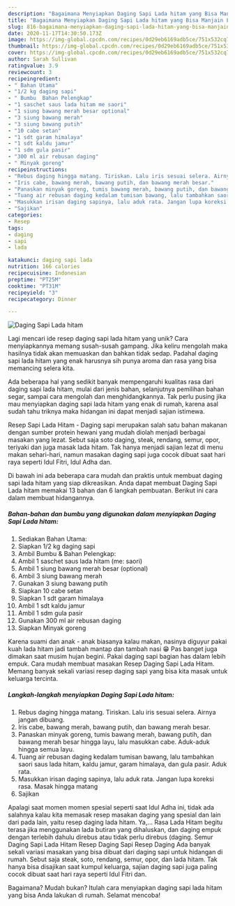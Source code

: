 ```yaml
---
description: "Bagaimana Menyiapkan Daging Sapi Lada hitam yang Bisa Manjain Lidah"
title: "Bagaimana Menyiapkan Daging Sapi Lada hitam yang Bisa Manjain Lidah"
slug: 816-bagaimana-menyiapkan-daging-sapi-lada-hitam-yang-bisa-manjain-lidah
date: 2020-11-17T14:30:50.173Z
image: https://img-global.cpcdn.com/recipes/0d29eb6169adb5ce/751x532cq70/daging-sapi-lada-hitam-foto-resep-utama.jpg
thumbnail: https://img-global.cpcdn.com/recipes/0d29eb6169adb5ce/751x532cq70/daging-sapi-lada-hitam-foto-resep-utama.jpg
cover: https://img-global.cpcdn.com/recipes/0d29eb6169adb5ce/751x532cq70/daging-sapi-lada-hitam-foto-resep-utama.jpg
author: Sarah Sullivan
ratingvalue: 3.9
reviewcount: 3
recipeingredient:
- " Bahan Utama"
- "1/2 kg daging sapi"
- " Bumbu  Bahan Pelengkap"
- "1 saschet saus lada hitam me saori"
- "1 siung bawang merah besar optional"
- "3 siung bawang merah"
- "3 siung bawang putih"
- "10 cabe setan"
- "1 sdt garam himalaya"
- "1 sdt kaldu jamur"
- "1 sdm gula pasir"
- "300 ml air rebusan daging"
- " Minyak goreng"
recipeinstructions:
- "Rebus daging hingga matang. Tiriskan. Lalu iris sesuai selera. Airnya jangan dibuang."
- "Iris cabe, bawang merah, bawang putih, dan bawang merah besar."
- "Panaskan minyak goreng, tumis bawang merah, bawang putih, dan bawang merah besar hingga layu, lalu masukkan cabe. Aduk-aduk hingga semua layu."
- "Tuang air rebusan daging kedalam tumisan bawang, lalu tambahkan saori saus lada hitam, kaldu jamur, garam himalaya, dan gula pasir. Aduk rata."
- "Masukkan irisan daging sapinya, lalu aduk rata. Jangan lupa koreksi rasa. Masak hingga matang"
- "Sajikan"
categories:
- Resep
tags:
- daging
- sapi
- lada

katakunci: daging sapi lada 
nutrition: 166 calories
recipecuisine: Indonesian
preptime: "PT25M"
cooktime: "PT31M"
recipeyield: "3"
recipecategory: Dinner

---
```



![Daging Sapi Lada hitam](https://img-global.cpcdn.com/recipes/0d29eb6169adb5ce/751x532cq70/daging-sapi-lada-hitam-foto-resep-utama.jpg)

Lagi mencari ide resep daging sapi lada hitam yang unik? Cara menyiapkannya memang susah-susah gampang. Jika keliru mengolah maka hasilnya tidak akan memuaskan dan bahkan tidak sedap. Padahal daging sapi lada hitam yang enak harusnya sih punya aroma dan rasa yang bisa memancing selera kita.

Ada beberapa hal yang sedikit banyak mempengaruhi kualitas rasa dari daging sapi lada hitam, mulai dari jenis bahan, selanjutnya pemilihan bahan segar, sampai cara mengolah dan menghidangkannya. Tak perlu pusing jika mau menyiapkan daging sapi lada hitam yang enak di rumah, karena asal sudah tahu triknya maka hidangan ini dapat menjadi sajian istimewa.

Resep Sapi Lada Hitam - Daging sapi merupakan salah satu bahan makanan dengan sumber protein hewani yang mudah diolah menjadi berbagai masakan yang lezat. Sebut saja soto daging, steak, rendang, semur, opor, teriyaki dan juga masak lada hitam. Tak hanya menjadi sajian lezat di menu makan sehari-hari, namun masakan daging sapi juga cocok dibuat saat hari raya seperti Idul Fitri, Idul Adha dan.


Di bawah ini ada beberapa cara mudah dan praktis untuk membuat daging sapi lada hitam yang siap dikreasikan. Anda dapat membuat Daging Sapi Lada hitam memakai 13 bahan dan 6 langkah pembuatan. Berikut ini cara dalam membuat hidangannya.

<!--inarticleads1-->

##### Bahan-bahan dan bumbu yang digunakan dalam menyiapkan Daging Sapi Lada hitam:

1. Sediakan  Bahan Utama:
1. Siapkan 1/2 kg daging sapi
1. Ambil  Bumbu &amp; Bahan Pelengkap:
1. Ambil 1 saschet saus lada hitam (me: saori)
1. Ambil 1 siung bawang merah besar (optional)
1. Ambil 3 siung bawang merah
1. Gunakan 3 siung bawang putih
1. Siapkan 10 cabe setan
1. Siapkan 1 sdt garam himalaya
1. Ambil 1 sdt kaldu jamur
1. Ambil 1 sdm gula pasir
1. Gunakan 300 ml air rebusan daging
1. Siapkan  Minyak goreng


Karena suami dan anak - anak biasanya kalau makan, nasinya diguyur pakai kuah lada hitam jadi tambah mantap dan tambah nasi 😁 Pas banget juga dimakan saat musim hujan begini. Pakai daging sapi bagian has dalam lebih empuk. Cara mudah membuat masakan Resep Daging Sapi Lada Hitam. Memang banyak sekali variasi resep daging sapi yang bisa kita masak untuk keluarga tercinta. 

<!--inarticleads2-->

##### Langkah-langkah menyiapkan Daging Sapi Lada hitam:

1. Rebus daging hingga matang. Tiriskan. Lalu iris sesuai selera. Airnya jangan dibuang.
1. Iris cabe, bawang merah, bawang putih, dan bawang merah besar.
1. Panaskan minyak goreng, tumis bawang merah, bawang putih, dan bawang merah besar hingga layu, lalu masukkan cabe. Aduk-aduk hingga semua layu.
1. Tuang air rebusan daging kedalam tumisan bawang, lalu tambahkan saori saus lada hitam, kaldu jamur, garam himalaya, dan gula pasir. Aduk rata.
1. Masukkan irisan daging sapinya, lalu aduk rata. Jangan lupa koreksi rasa. Masak hingga matang
1. Sajikan


Apalagi saat momen momen spesial seperti saat Idul Adha ini, tidak ada salahnya kalau kita memasak resep masakan daging yang spesial dan lain dari pada lain, yaitu resep daging lada hitam. Ya,… Rasa Lada Hitam begitu terasa jika menggunakan lada butiran yang dihaluskan, dan daging empuk dengan terlebih dahulu direbus atau tidak perlu direbus (daging. Semur Daging Sapi Lada Hitam Resep Daging Sapi Resep Daging Ada banyak sekali variasi masakan yang bisa dibuat dari daging sapi untuk hidangan di rumah. Sebut saja steak, soto, rendang, semur, opor, dan lada hitam. Tak hanya bisa disajikan saat kumpul keluarga, sajian daging sapi juga paling cocok dibuat saat hari raya seperti Idul Fitri dan. 

Bagaimana? Mudah bukan? Itulah cara menyiapkan daging sapi lada hitam yang bisa Anda lakukan di rumah. Selamat mencoba!
